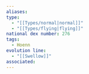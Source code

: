 ```yaml
---
aliases: 
type:
  - "[[Types/normal|normal]]"
  - "[[Types/flying|flying]]"
national dex number: 276
tags:
  - Hoenn
evolution line:
  - "[[Swellow]]"
associated:
---
```

